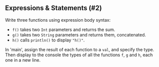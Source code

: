 ## Expressions & Statements (#2)

Write three functions using expression body syntax:

- `f()` takes two `Int` parameters and returns the sum.
- `g()` takes two `String` parameters and returns them, concatenated.
- `h()` calls `println()` to display `"h()"`.

In 'main', assign the result of each function to a `val`, and specify the type.
Then display to the console the types of all the functions `f`, `g` and `h`,
each one in a new line.